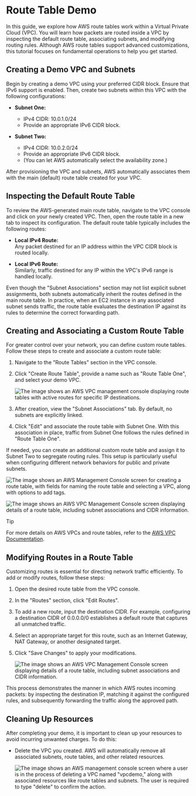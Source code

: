 # Route Table Demo

In this guide, we explore how AWS route tables work within a Virtual Private Cloud (VPC). You will learn how packets are routed inside a VPC by inspecting the default route table, associating subnets, and modifying routing rules. Although AWS route tables support advanced customizations, this tutorial focuses on fundamental operations to help you get started.

## Creating a Demo VPC and Subnets

Begin by creating a demo VPC using your preferred CIDR block. Ensure that IPv6 support is enabled. Then, create two subnets within this VPC with the following configurations:

- **Subnet One:**
    
    - IPv4 CIDR: 10.0.1.0/24
    - Provide an appropriate IPv6 CIDR block.
- **Subnet Two:**
    
    - IPv4 CIDR: 10.0.2.0/24
    - Provide an appropriate IPv6 CIDR block.
    - (You can let AWS automatically select the availability zone.)

After provisioning the VPC and subnets, AWS automatically associates them with the main (default) route table created for your VPC.

## Inspecting the Default Route Table

To review the AWS-generated main route table, navigate to the VPC console and click on your newly created VPC. Then, open the route table in a new tab to inspect its configuration. The default route table typically includes the following routes:

- **Local IPv4 Route:**  
    Any packet destined for an IP address within the VPC CIDR block is routed locally.
    
- **Local IPv6 Route:**  
    Similarly, traffic destined for any IP within the VPC's IPv6 range is handled locally.
    

Even though the "Subnet Associations" section may not list explicit subnet assignments, both subnets automatically inherit the routes defined in the main route table. In practice, when an EC2 instance in any associated subnet sends traffic, the route table evaluates the destination IP against its rules to determine the correct forwarding path.

## Creating and Associating a Custom Route Table

For greater control over your network, you can define custom route tables. Follow these steps to create and associate a custom route table:

1. Navigate to the "Route Tables" section in the VPC console.
    
2. Click "Create Route Table", provide a name such as "Route Table One", and select your demo VPC.
    
    ![The image shows an AWS VPC management console displaying route tables with active routes for specific IP destinations.](https://kodekloud.com/kk-media/image/upload/v1752865659/notes-assets/images/AWS-Solutions-Architect-Associate-Certification-Route-Table-Demo/aws-vpc-route-tables-console.jpg)
    
3. After creation, view the "Subnet Associations" tab. By default, no subnets are explicitly linked.
    
4. Click "Edit" and associate the route table with Subnet One. With this association in place, traffic from Subnet One follows the rules defined in "Route Table One".
    

If needed, you can create an additional custom route table and assign it to Subnet Two to segregate routing rules. This setup is particularly useful when configuring different network behaviors for public and private subnets.

![The image shows an AWS Management Console screen for creating a route table, with fields for naming the route table and selecting a VPC, along with options to add tags.](https://kodekloud.com/kk-media/image/upload/v1752865661/notes-assets/images/AWS-Solutions-Architect-Associate-Certification-Route-Table-Demo/aws-management-console-route-table-creation.jpg)

![The image shows an AWS VPC Management Console screen displaying details of a route table, including subnet associations and CIDR information.](https://kodekloud.com/kk-media/image/upload/v1752865662/notes-assets/images/AWS-Solutions-Architect-Associate-Certification-Route-Table-Demo/aws-vpc-route-table-details.jpg)

Tip

For more details on AWS VPCs and route tables, refer to the [AWS VPC Documentation](https://docs.aws.amazon.com/vpc/latest/userguide/what-is-amazon-vpc.html).

## Modifying Routes in a Route Table

Customizing routes is essential for directing network traffic efficiently. To add or modify routes, follow these steps:

1. Open the desired route table from the VPC console.
    
2. In the "Routes" section, click "Edit Routes".
    
3. To add a new route, input the destination CIDR. For example, configuring a destination CIDR of 0.0.0.0/0 establishes a default route that captures all unmatched traffic.
    
4. Select an appropriate target for this route, such as an Internet Gateway, NAT Gateway, or another designated target.
    
5. Click "Save Changes" to apply your modifications.
    
    ![The image shows an AWS VPC Management Console screen displaying details of a route table, including subnet associations and CIDR information.](https://kodekloud.com/kk-media/image/upload/v1752865664/notes-assets/images/AWS-Solutions-Architect-Associate-Certification-Route-Table-Demo/aws-vpc-route-table-details-2.jpg)
    

This process demonstrates the manner in which AWS routes incoming packets: by inspecting the destination IP, matching it against the configured rules, and subsequently forwarding the traffic along the approved path.

## Cleaning Up Resources

After completing your demo, it is important to clean up your resources to avoid incurring unwanted charges. To do this:

- Delete the VPC you created. AWS will automatically remove all associated subnets, route tables, and other related resources.
    
    ![The image shows an AWS management console screen where a user is in the process of deleting a VPC named "vpcdemo," along with associated resources like route tables and subnets. The user is required to type "delete" to confirm the action.](https://kodekloud.com/kk-media/image/upload/v1752865665/notes-assets/images/AWS-Solutions-Architect-Associate-Certification-Route-Table-Demo/aws-console-delete-vpc-demo.jpg)